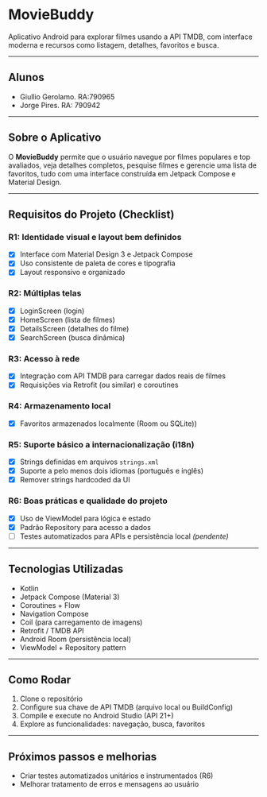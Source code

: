 # MovieBuddy

Aplicativo Android para explorar filmes usando a API TMDB, com interface moderna e recursos como listagem, detalhes, favoritos e busca.

---

## Alunos

- Giullio Gerolamo. RA:790965
- Jorge Pires. RA: 790942


---

## Sobre o Aplicativo

O **MovieBuddy** permite que o usuário navegue por filmes populares e top avaliados, veja detalhes completos, pesquise filmes e gerencie uma lista de favoritos, tudo com uma interface construída em Jetpack Compose e Material Design.

---

## Requisitos do Projeto (Checklist)

### R1: Identidade visual e layout bem definidos
- [x] Interface com Material Design 3 e Jetpack Compose
- [x] Uso consistente de paleta de cores e tipografia
- [x] Layout responsivo e organizado

### R2: Múltiplas telas
- [x] LoginScreen (login)
- [x] HomeScreen (lista de filmes)
- [x] DetailsScreen (detalhes do filme)
- [x] SearchScreen (busca dinâmica)

### R3: Acesso à rede
- [x] Integração com API TMDB para carregar dados reais de filmes
- [x] Requisições via Retrofit (ou similar) e coroutines

### R4: Armazenamento local
- [x] Favoritos armazenados localmente (Room ou SQLite))

### R5: Suporte básico a internacionalização (i18n)
- [x] Strings definidas em arquivos `strings.xml`
- [x] Suporte a pelo menos dois idiomas (português e inglês)
- [x] Remover strings hardcoded da UI

### R6: Boas práticas e qualidade do projeto
- [x] Uso de ViewModel para lógica e estado
- [x] Padrão Repository para acesso a dados
- [ ] Testes automatizados para APIs e persistência local *(pendente)*

---

## Tecnologias Utilizadas

- Kotlin
- Jetpack Compose (Material 3)
- Coroutines + Flow
- Navigation Compose
- Coil (para carregamento de imagens)
- Retrofit / TMDB API
- Android Room (persistência local)
- ViewModel + Repository pattern

---

## Como Rodar

1. Clone o repositório
2. Configure sua chave de API TMDB (arquivo local ou BuildConfig)
3. Compile e execute no Android Studio (API 21+)
4. Explore as funcionalidades: navegação, busca, favoritos

---

## Próximos passos e melhorias

- Criar testes automatizados unitários e instrumentados (R6)
- Melhorar tratamento de erros e mensagens ao usuário
